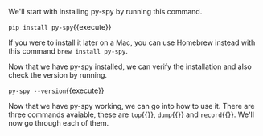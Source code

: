 We'll start with installing py-spy by running this command.

`pip install py-spy`{{execute}}

If you were to install it later on a Mac, you can use Homebrew instead with this command `brew install py-spy`.

Now that we have py-spy installed, we can verify the installation and also check the version by running.

`py-spy --version`{{execute}}

Now that we have py-spy working, we can go into how to use it. There are three commands avaiable, these are `top`{{}}, `dump`{{}} and `record`{{}}. We'll now go through each of them.
